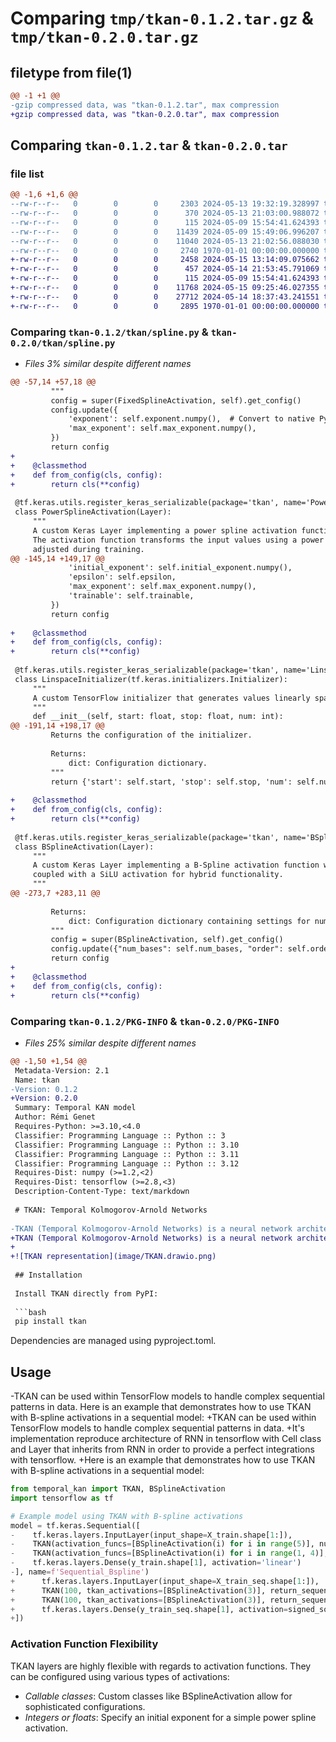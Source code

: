 # Comparing `tmp/tkan-0.1.2.tar.gz` & `tmp/tkan-0.2.0.tar.gz`

## filetype from file(1)

```diff
@@ -1 +1 @@
-gzip compressed data, was "tkan-0.1.2.tar", max compression
+gzip compressed data, was "tkan-0.2.0.tar", max compression
```

## Comparing `tkan-0.1.2.tar` & `tkan-0.2.0.tar`

### file list

```diff
@@ -1,6 +1,6 @@
--rw-r--r--   0        0        0     2303 2024-05-13 19:32:19.328997 tkan-0.1.2/README.md
--rw-r--r--   0        0        0      370 2024-05-13 21:03:00.988072 tkan-0.1.2/pyproject.toml
--rw-r--r--   0        0        0      115 2024-05-09 15:54:41.624393 tkan-0.1.2/tkan/__init__.py
--rw-r--r--   0        0        0    11439 2024-05-09 15:49:06.996207 tkan-0.1.2/tkan/spline.py
--rw-r--r--   0        0        0    11040 2024-05-13 21:02:56.088030 tkan-0.1.2/tkan/tkan.py
--rw-r--r--   0        0        0     2740 1970-01-01 00:00:00.000000 tkan-0.1.2/PKG-INFO
+-rw-r--r--   0        0        0     2458 2024-05-15 13:14:09.075662 tkan-0.2.0/README.md
+-rw-r--r--   0        0        0      457 2024-05-14 21:53:45.791069 tkan-0.2.0/pyproject.toml
+-rw-r--r--   0        0        0      115 2024-05-09 15:54:41.624393 tkan-0.2.0/tkan/__init__.py
+-rw-r--r--   0        0        0    11768 2024-05-15 09:25:46.027355 tkan-0.2.0/tkan/spline.py
+-rw-r--r--   0        0        0    27712 2024-05-14 18:37:43.241551 tkan-0.2.0/tkan/tkan.py
+-rw-r--r--   0        0        0     2895 1970-01-01 00:00:00.000000 tkan-0.2.0/PKG-INFO
```

### Comparing `tkan-0.1.2/tkan/spline.py` & `tkan-0.2.0/tkan/spline.py`

 * *Files 3% similar despite different names*

```diff
@@ -57,14 +57,18 @@
         """
         config = super(FixedSplineActivation, self).get_config()
         config.update({
             'exponent': self.exponent.numpy(),  # Convert to native Python type for serialization
             'max_exponent': self.max_exponent.numpy(),
         })
         return config
+        
+    @classmethod
+    def from_config(cls, config):
+        return cls(**config)
 
 @tf.keras.utils.register_keras_serializable(package='tkan', name='PowerSplineActivation')
 class PowerSplineActivation(Layer):
     """
     A custom Keras Layer implementing a power spline activation function with trainable exponent and bias.
     The activation function transforms the input values using a power law modification, where the exponent can be
     adjusted during training.
@@ -145,14 +149,17 @@
             'initial_exponent': self.initial_exponent.numpy(),
             'epsilon': self.epsilon,
             'max_exponent': self.max_exponent.numpy(),
             'trainable': self.trainable,
         })
         return config
 
+    @classmethod
+    def from_config(cls, config):
+        return cls(**config)
 
 @tf.keras.utils.register_keras_serializable(package='tkan', name='LinspaceInitializer')
 class LinspaceInitializer(tf.keras.initializers.Initializer):
     """
     A custom TensorFlow initializer that generates values linearly spaced between a specified start and stop value.
     """
     def __init__(self, start: float, stop: float, num: int):
@@ -191,14 +198,17 @@
         Returns the configuration of the initializer.
 
         Returns:
             dict: Configuration dictionary.
         """
         return {'start': self.start, 'stop': self.stop, 'num': self.num}
 
+    @classmethod
+    def from_config(cls, config):
+        return cls(**config)
 
 @tf.keras.utils.register_keras_serializable(package='tkan', name='BSplineActivation')
 class BSplineActivation(Layer):
     """
     A custom Keras Layer implementing a B-Spline activation function with trainable coefficients,
     coupled with a SiLU activation for hybrid functionality.
     """
@@ -273,7 +283,11 @@
 
         Returns:
             dict: Configuration dictionary containing settings for number of bases and spline order.
         """
         config = super(BSplineActivation, self).get_config()
         config.update({"num_bases": self.num_bases, "order": self.order})
         return config
+
+    @classmethod
+    def from_config(cls, config):
+        return cls(**config)
```

### Comparing `tkan-0.1.2/PKG-INFO` & `tkan-0.2.0/PKG-INFO`

 * *Files 25% similar despite different names*

```diff
@@ -1,50 +1,54 @@
 Metadata-Version: 2.1
 Name: tkan
-Version: 0.1.2
+Version: 0.2.0
 Summary: Temporal KAN model
 Author: Rémi Genet
 Requires-Python: >=3.10,<4.0
 Classifier: Programming Language :: Python :: 3
 Classifier: Programming Language :: Python :: 3.10
 Classifier: Programming Language :: Python :: 3.11
 Classifier: Programming Language :: Python :: 3.12
 Requires-Dist: numpy (>=1.2,<2)
 Requires-Dist: tensorflow (>=2.8,<3)
 Description-Content-Type: text/markdown
 
 # TKAN: Temporal Kolmogorov-Arnold Networks
 
-TKAN (Temporal Kolmogorov-Arnold Networks) is a neural network architecture designed to enhance multi-horizon time series forecasting. This TensorFlow implementation integrates TKAN as a layer within sequential models, facilitating the use of advanced neural network techniques in practical applications. It is the original implementation of the [paper](https://papers.ssrn.com/sol3/papers.cfm?abstract_id=4824002)
+TKAN (Temporal Kolmogorov-Arnold Networks) is a neural network architecture designed to enhance multi-horizon time series forecasting. This TensorFlow implementation integrates TKAN as a layer within sequential models, facilitating the use of advanced neural network techniques in practical applications. It is the original implementation of the [paper](https://arxiv.org/abs/2405.07344)
+
+![TKAN representation](image/TKAN.drawio.png)
 
 ## Installation
 
 Install TKAN directly from PyPI:
 
 ```bash
 pip install tkan
 ```
 
 Dependencies are managed using pyproject.toml.
 
 ## Usage
 
-TKAN can be used within TensorFlow models to handle complex sequential patterns in data. Here is an example that demonstrates how to use TKAN with B-spline activations in a sequential model:
+TKAN can be used within TensorFlow models to handle complex sequential patterns in data.
+It's implementation reproduce architecture of RNN in tensorflow with Cell class and Layer that inherits from RNN in order to provide a perfect integrations with tensorflow.
+Here is an example that demonstrates how to use TKAN with B-spline activations in a sequential model:
 
 ```python
 from temporal_kan import TKAN, BSplineActivation
 import tensorflow as tf
 
 # Example model using TKAN with B-spline activations
 model = tf.keras.Sequential([
-    tf.keras.layers.InputLayer(input_shape=X_train.shape[1:]),
-    TKAN(activation_funcs=[BSplineActivation(i) for i in range(5)], num_outputs=100, return_sequences=True),
-    TKAN(activation_funcs=[BSplineActivation(i) for i in range(1, 4)], num_outputs=100, return_sequences=False),
-    tf.keras.layers.Dense(y_train.shape[1], activation='linear')
-], name=f'Sequential_Bspline')
+      tf.keras.layers.InputLayer(input_shape=X_train_seq.shape[1:]),
+      TKAN(100, tkan_activations=[BSplineActivation(3)], return_sequences=True, use_bias=True),
+      TKAN(100, tkan_activations=[BSplineActivation(3)], return_sequences=False, use_bias=True),
+      tf.keras.layers.Dense(y_train_seq.shape[1], activation=signed_softmax),
+])
 ```
 
 ### Activation Function Flexibility
 
 TKAN layers are highly flexible with regards to activation functions. They can be configured using various types of activations:
 - *Callable classes*: Custom classes like BSplineActivation allow for sophisticated configurations.
 - *Integers or floats*: Specify an initial exponent for a simple power spline activation.
```

